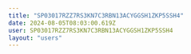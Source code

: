 ```yaml
---
title: "SP03017RZZ7RS3KN7C3RBN13ACYGGSH1ZKP5SSH4"
date: 2024-08-05T08:03:00.619Z
user: SP03017RZZ7RS3KN7C3RBN13ACYGGSH1ZKP5SSH4
layout: "users"
---
```

    